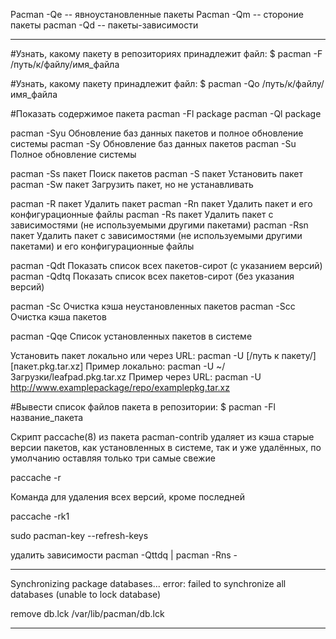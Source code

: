 Pacman -Qe -- явноустановленные пакеты
Pacman -Qm -- стороние пакеты
pacman -Qd -- пакеты-зависимости

--------------------

#Узнать, какому пакету в репозиториях принадлежит файл:
$ pacman -F /путь/к/файлу/имя_файла

#Узнать, какому пакету принадлежит файл:
$ pacman -Qo /путь/к/файлу/имя_файла

#Показать содержимое пакета
pacman -Fl package
pacman -Ql package


pacman -Syu	    Обновление баз данных пакетов и полное обновление системы
pacman -Sy		Обновление баз данных пакетов
pacman -Su		Полное обновление системы

pacman -Ss пакет		Поиск пакетов
pacman -S пакет		    Установить пакет
pacman -Sw пакет		Загрузить пакет, но не устанавливать

pacman -R пакет		    Удалить пакет
pacman -Rn пакет        Удалить пакет и его конфигурационные файлы
pacman -Rs пакет		Удалить пакет с зависимостями (не используемыми другими пакетами)
pacman -Rsn пакет		Удалить пакет с зависимостями (не используемыми другими пакетами) и его конфигурационные файлы

pacman -Qdt		 Показать список всех пакетов-сирот (с указанием версий)
pacman -Qdtq	 Показать список всех пакетов-сирот (без указания версий)

pacman -Sc		Очистка кэша неустановленных пакетов
pacman -Scc		Очистка кэша пакетов

pacman -Qqe		Список установленных пакетов в системе

Установить пакет локально или через URL:
pacman -U [/путь к пакету/][пакет.pkg.tar.xz]
Пример локально:
pacman -U ~/Загрузки/leafpad.pkg.tar.xz
Пример через URL:
pacman -U http://www.examplepackage/repo/examplepkg.tar.xz


#Вывести список файлов пакета в репозитории:
$ pacman -Fl название_пакета

Скрипт paccache(8) из пакета pacman-contrib удаляет из кэша старые версии
пакетов, как установленных в системе, так и уже удалённых, по умолчанию 
оставляя только три самые свежие

paccache -r 

Команда для удаления всех версий, кроме последней

paccache -rk1

sudo pacman-key --refresh-keys

удалить зависимости
pacman -Qttdq | pacman -Rns -

-----------------------------

Synchronizing package databases...
error: failed to synchronize all databases (unable to lock database)

remove db.lck /var/lib/pacman/db.lck

-------------------------------
